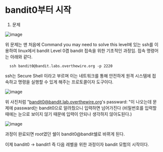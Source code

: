 # bandit0부터 시작

1. 문제

![image](https://github.com/YbSain/KaliLinux/assets/108385276/407736b2-0b66-4fe4-98d7-2581416af6a6)

위 문제는 맨 처음에 Command you may need to solve this level에 있는 ssh를 이용하여 linux에서 bandit Level 0겸 bandit 접속을 위한 기초적인 과정임.
접속 명령어는 아래와 같다.

      ssh bandit0@bandit.labs.overthewire.org -p 2220

ssh는 Secure Shell 이라고 부르며 이는 네트워크를 통해 안전하게 원격 시스템에 접속하고 명령을 실행할 수 있게 해주는 프로토콜이자 도구이다.

![image](https://github.com/YbSain/KaliLinux/assets/108385276/f7cfeff8-4e72-41e2-a60e-4b0e02ae92ea)

위 사진처럼 "bandit0@bandit.lab.overthewire.org's passward: "이 나오는데 문제에 passward는 bandit0으로 알려줬으니 입력하면 넘어가진다
(비밀번호를 입력할 때에는 눈으로 보이지 않기 때문에 입력이 안되나 생각하지 않아도된다.)

![image](https://github.com/YbSain/KaliLinux/assets/108385276/e8f09359-ef3e-46cb-b025-0236633ff6f5)

과정이 완료되면 root였던 쉘이 bandit0@bandit쉘로 바뀌게 된다.

이제 bandit0 -> bandit1 즉 다음 레벨을 위한 과정이자 bandit 모험의 시작이다.
